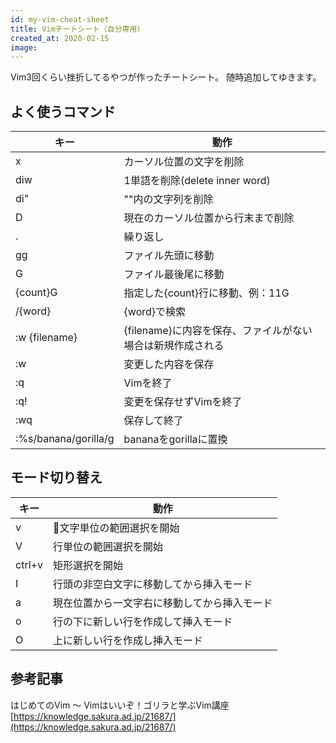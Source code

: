 ```yaml
---
id: my-vim-cheat-sheet
title: Vimチートシート（自分専用）
created_at: 2020-02-15
image:
---
```


Vim3回くらい挫折してるやつが作ったチートシート。
随時追加してゆきます。

## よく使うコマンド
| キー | 動作 |
| ---- | ---- |
|x|カーソル位置の文字を削除|
|diw| 1単語を削除(delete inner word)|
|di"|""内の文字列を削除|
|D|現在のカーソル位置から行末まで削除|
|.| 繰り返し|
|gg|ファイル先頭に移動|
|G|ファイル最後尾に移動|
|{count}G|指定した{count}行に移動、例：11G|
| /{word}|{word}で検索|
| :w {filename}|{filename}に内容を保存、ファイルがない場合は新規作成される|
|:w|変更した内容を保存|
|:q|Vimを終了|
|:q!|変更を保存せずVimを終了|
|:wq|保存して終了|
|:%s/banana/gorilla/g|bananaをgorillaに置換|

## モード切り替え
| キー | 動作 |
| ---- | ---- |
|v|文字単位の範囲選択を開始|
|V|行単位の範囲選択を開始|
|ctrl+v|矩形選択を開始|
|I|行頭の非空白文字に移動してから挿入モード|
|a|現在位置から一文字右に移動してから挿入モード|
|o|行の下に新しい行を作成して挿入モード|
|O|上に新しい行を作成し挿入モード|

## 参考記事
はじめてのVim 〜 Vimはいいぞ！ゴリラと学ぶVim講座  
[https://knowledge.sakura.ad.jp/21687/](https://knowledge.sakura.ad.jp/21687/)
